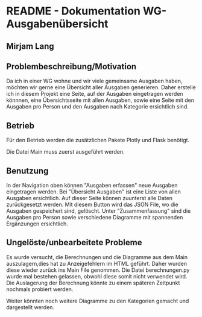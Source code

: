 # README - Dokumentation WG-Ausgabenübersicht
##  Mirjam Lang


## Problembeschreibung/Motivation
Da ich in einer WG wohne und wir viele gemeinsame Ausgaben haben, möchten wir gerne eine Übersicht aller Ausgaben generieren. Daher erstelle ich in diesem Projekt eine Seite, auf der Ausgaben eingetragen werden könnnen, eine Übersichtsseite mit allen Ausgaben, sowie eine Seite mit den Ausgaben pro Person und den Ausgaben nach Kategorie ersichtlich sind.

## Betrieb
Für den Betrieb werden die zusätzlichen Pakete Plotly und Flask benötigt. 

Die Datei Main muss zuerst ausgeführt werden. 


## Benutzung
In der Navigation oben können "Ausgaben erfassen" neue Ausgaben eingetragen werden. Bei "Übersicht Ausgaben" ist eine Liste von allen Ausgaben ersichtlich. Auf dieser Seite können zuunterst alle Daten zurückgesetzt werden. Mit diesem Button wird das JSON File, wo die Ausgaben gespeichert sind, gelöscht. Unter "Zusammenfassung" sind die Ausgaben pro Person sowie verschiedene Diagramme mit spannenden Ergänzungen ersichtlich.  


## Ungelöste/unbearbeitete Probleme
Es wurde versucht, die Berechnungen und die Diagramme aus dem Main auszulagern,dies hat zu Anzeigefehlern im HTML geführt. Daher wurden diese wieder zurück ins Main File genommen. Die Datei berechnungen.py wurde mal bestehen gelassen, obwohl diese somit nicht verwendet wird. Die Auslagerung der Berechnung könnte zu einem späteren Zeitpunkt nochmals probiert werden. 

Weiter könnten noch weitere Diagramme zu den Kategorien gemacht und dargestellt werden. 